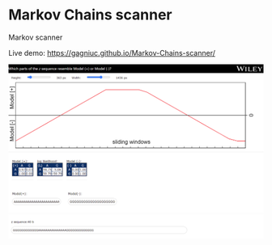 # Markov Chains scanner
Markov scanner

Live demo: https://gagniuc.github.io/Markov-Chains-scanner/

![screenshot](https://github.com/Gagniuc/Markov-Chains-scanner/blob/main/%5BG%5D%20Markov%20scanner.png)
